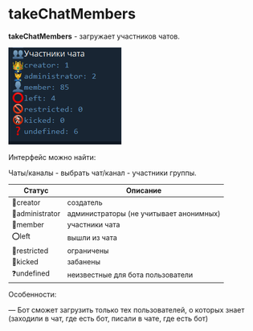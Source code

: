 # takeChatMembers
**takeChatMembers** - загружает участников чатов. 


![](./1.png)

Интерфейс можно найти: 

Чаты/каналы - выбрать чат/канал - участники группы.

| Статус | Описание |
| --- | --- |
| 👑creator | создатель |
| 👮administrator | администраторы (не учитывает анонимных) |
| 👤member | участники чата |
| ⭕left | вышли из чата |
| 🚫restricted | ограничены |
| 🚷kicked | забанены |
| ❓undefined | неизвестные для бота пользователи |

Особенности:

— Бот сможет загрузить только тех пользователей, о которых знает (заходили в чат, где есть бот, писали в чате, где есть бот)





